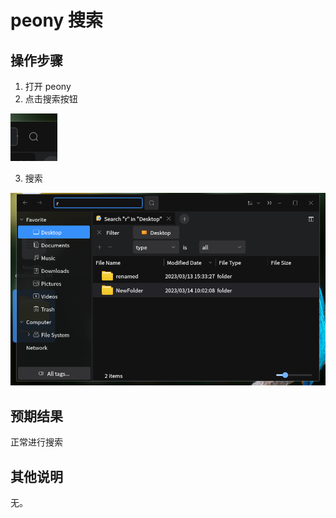 # peony 搜索

## 操作步骤
1. 打开 peony
2. 点击搜索按钮

![peony_搜索-1](./img/peony_搜索-1.png)

3. 搜索

![peony_搜索-2](./img/peony_搜索-2.png)

## 预期结果
正常进行搜索

## 其他说明
无。
